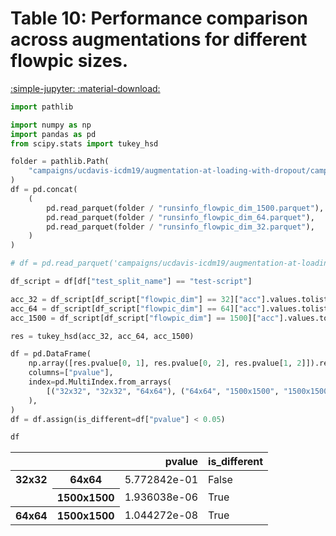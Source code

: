 
<style>
code.outputcode {
    background-color: white;
    border-left: solid 2px #4051b5;
    line-height:normal;
    font-family:Menlo,'DejaVu Sans Mono',consolas,'Courier New',monospace;
}
pre.outputcode {
    background-color: white;
    border-left: solid 2px #4051b5;
    line-height:normal;
    font-family:Menlo,'DejaVu Sans Mono',consolas,'Courier New',monospace;
    padding-left: 15px;
}
.ansi-red-fg {
  color: #e75c58;
}
.ansi-blue-fg {
  color: #208ffb;
}
</style>
# Table 10: Performance comparison across augmentations for different flowpic sizes.

[:simple-jupyter: :material-download:](../../paper_tables_and_figures/table10_ucdavis-icdm19_tukey/table10_ucdavis-icdm19_tukey.ipynb)


```python
import pathlib

import numpy as np
import pandas as pd
from scipy.stats import tukey_hsd
```

```python
folder = pathlib.Path(
    "campaigns/ucdavis-icdm19/augmentation-at-loading-with-dropout/campaign_summary/augment-at-loading-with-dropout"
)
df = pd.concat(
    (
        pd.read_parquet(folder / "runsinfo_flowpic_dim_1500.parquet"),
        pd.read_parquet(folder / "runsinfo_flowpic_dim_64.parquet"),
        pd.read_parquet(folder / "runsinfo_flowpic_dim_32.parquet"),
    )
)
```

```python
# df = pd.read_parquet('campaigns/ucdavis-icdm19/augmentation-at-loading-with-dropout/campaign_summary/1684447037/merged_runsinfo.parquet')
```

```python
df_script = df[df["test_split_name"] == "test-script"]

acc_32 = df_script[df_script["flowpic_dim"] == 32]["acc"].values.tolist()
acc_64 = df_script[df_script["flowpic_dim"] == 64]["acc"].values.tolist()
acc_1500 = df_script[df_script["flowpic_dim"] == 1500]["acc"].values.tolist()
```

```python
res = tukey_hsd(acc_32, acc_64, acc_1500)
```

```python
df = pd.DataFrame(
    np.array([res.pvalue[0, 1], res.pvalue[0, 2], res.pvalue[1, 2]]).reshape(-1, 1),
    columns=["pvalue"],
    index=pd.MultiIndex.from_arrays(
        [("32x32", "32x32", "64x64"), ("64x64", "1500x1500", "1500x1500")]
    ),
)
df = df.assign(is_different=df["pvalue"] < 0.05)
```

```python
df
```



<div class="md-typeset__scrollwrap">
<div class="md-typeset__table">
<table>
<thead>
<tr style="text-align: right;">
<th></th>
<th></th>
<th>pvalue</th>
<th>is_different</th>
</tr>
</thead>
<tbody>
<tr>
<th rowspan="2" valign="top">32x32</th>
<th>64x64</th>
<td>5.772842e-01</td>
<td>False</td>
</tr>
<tr>
<th>1500x1500</th>
<td>1.936038e-06</td>
<td>True</td>
</tr>
<tr>
<th>64x64</th>
<th>1500x1500</th>
<td>1.044272e-08</td>
<td>True</td>
</tr>
</tbody>
</table>
</div>
</div>

